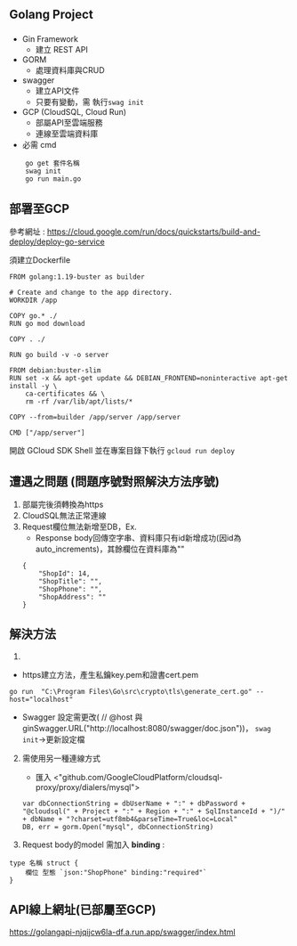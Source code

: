 ## Golang Project
### 
* Gin Framework
    * 建立 REST API
* GORM
    * 處理資料庫與CRUD
* swagger
    * 建立API文件
    * 只要有變動，需 執行`swag init`
* GCP (CloudSQL, Cloud Run)
    * 部屬API至雲端服務
    * 連線至雲端資料庫
* 必需 cmd
``` 
    go get 套件名稱
    swag init
    go run main.go
```
## 部署至GCP
參考網址 : <https://cloud.google.com/run/docs/quickstarts/build-and-deploy/deploy-go-service>

須建立Dockerfile
```
FROM golang:1.19-buster as builder

# Create and change to the app directory.
WORKDIR /app

COPY go.* ./
RUN go mod download

COPY . ./

RUN go build -v -o server

FROM debian:buster-slim
RUN set -x && apt-get update && DEBIAN_FRONTEND=noninteractive apt-get install -y \
    ca-certificates && \
    rm -rf /var/lib/apt/lists/*

COPY --from=builder /app/server /app/server

CMD ["/app/server"]
```

開啟 GCloud SDK Shell 並在專案目錄下執行 `gcloud run deploy`
## 遭遇之問題 (問題序號對照解決方法序號)
1. 部屬完後須轉換為https
2. CloudSQL無法正常連線
3. Request欄位無法新增至DB，Ex.
    * Response body回傳空字串、資料庫只有id新增成功(因id為auto_increments)，其餘欄位在資料庫為""
    ```
    {
        "ShopId": 14,
        "ShopTitle": "",
        "ShopPhone": "",
        "ShopAddress": ""
    }
    ```
## 解決方法
1. 
* https建立方法，產生私鑰key.pem和證書cert.pem
```
go run  "C:\Program Files\Go\src\crypto\tls\generate_cert.go" --host="localhost"
```
* Swagger 設定需更改( // @host 與 ginSwagger.URL(<span>"http://localhost:8080/swagger/doc.json"</span>))， `swag init`->更新設定檔

2.  需使用另一種連線方式 
    * 匯入 <"github.com/GoogleCloudPlatform/cloudsql-proxy/proxy/dialers/mysql">
    ```
    var dbConnectionString = dbUserName + ":" + dbPassword + "@cloudsql(" + Project + ":" + Region + ":" + SqlInstanceId + ")/" + dbName + "?charset=utf8mb4&parseTime=True&loc=Local"
	DB, err = gorm.Open("mysql", dbConnectionString)
    ```

3. Request body的model
需加入 **binding** :
```
type 名稱 struct {
    欄位 型態 `json:"ShopPhone" binding:"required"`
}
```
    
## API線上網址(已部屬至GCP)
<https://golangapi-njqijcw6la-df.a.run.app/swagger/index.html>





